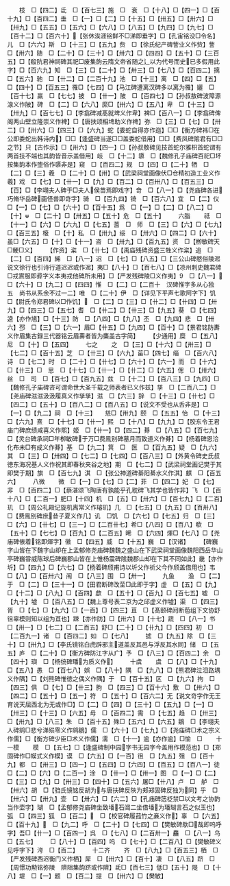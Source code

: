 <!-- { "loadSidebar": true } -->
　　枝　□【四二】氐　□【百七三】施　□　衰　□【十八】□【四一】□【百十九】□【百四二】垂　□【一】□【二】□【十五】□【卅五】□【卅六】□【卅九】□【五五】□【五六】□【六八】□【八五】□【九四】□【九七】□【百十二】□【百六十】【张休涘涯铭鲜不□涕即垂字】□【孔宙铭没□令名】儿　□【六六】斯　□【十三】□【五九】赀　□【徐氏纪产碑訾业义作赀】訾　□【卅六】随　□【二十】□【三十】□【卅六】□【四四】□【五十】□【三百五】□【殽阬君神祠碑其祀□废集韵云隋文帝省随之辶以为代号而史已多假用此字】□【百六九】知　□【三】□【二十】□【卅三】□【七八】□【百四二】摛　□【五六】驰　□【卄二】□【二百十九】池　□【十三】离　□【四】□【五】□【四十】□【百五三】罹□【七四】□【马江碑遭离汉碑多以离为罹】孋　□【百十七】羸　□【七七】披　□【卄一】陂　□【百四七】□【孙叔敖碑波障源湶义作陂】碑　□【二】□【六八】縻□【卅六】□【五八】卑　□【十三】□【卅九】□【百七七】□【李翕碑减髙就埤义作卑】裨□【百八一】□【李翕碑俾阁两山壁立隆崇义作裨】□【唐扶颂相埤助义作禆】弥　□【三】□【七】□【卅二】□【卅六】□【四三】□【六九】蛇【委蛇自得亦作迤】□□【衡方碑祎□在公即委蛇出韩诗内】□□【逢盛碑当遂□□盖委蛇借用】□□【费凤碑隂君有□□之节】只【古作示】□【卅六】□【四一】□【孙叔敖碑见技首蛇尔雅枳首蛇谓有两首技不端也其韵皆音示盖借用】岐　□【十二】隳　□【魏修孔子庙碑百祀□坏按集韵本作堕俗作隳非是】窥　□【百四二】规　□【四】□【二十】牺　□【二】□【三】羲　□【二十】□【卅】□【武梁祠堂画像伏□仓精初造工业义作羲】戏　□【七】□【卄一】□【九】□【百二】□【百卅八】□【百五三】□【百】□【李翊夫人碑于□夫人侯苗焉即戏字】竒　□【八一】□【尧庙碑各进巧脩华岳碑画怪兽即竒字】骑　□【百九四】锜　□【百六八】宜　□【二】仪　□【一】□【七】□【六十】□【百十五】爲　□【一】□【二】□【八二】□【十】　□【二十】□【卅五】□【五十】危　□【五十】
　　六脂
　　祗　□【十一】□【六】□【六九】□【七五】蓍　□　师　□【三】□【六】□【七九】□【百三五】榱　□【十】私　□【卅九】绥　□【卅六】□【四二】□【六十】虽□【六五】□【十】□【十一】咨　□【卅九】□【百九五】资　□【栁敏碑天□鲠□义】
　　【作资】粢　□【卄七】□【禹庙残碑资盛三牲义作粢】追　□【二】□【百四】絺　□【八一】迟　□【七】□【八五】□【三公山碑愍俗陵迡说文徐行也引诗行道迟迟或作迡】夷□【八十】□【百七八】□【凉州刺史魏君碑□戎賔服即彛字义本夷戎他碑所未用】□【严发残碑陵□义作夷】　□【八一】　□【六十】□【九二】□【四四】惟　□【二】□【二百十　汉碑惟字多从心独　五　尚书从系余不过一二】唯　□【二十】伊　□【详见下平声七歌阿字下】饥　□【尉氏令郑君碑以□作饥】　□【二】□【三】□【卄二】□【卄四】□【卅九】□【四三】□【五七】耆　□【卄二】□【卄三】□【九五】葵　□【七四】逵【亦作馗】□【十三】防　□【八四】□【九八】丕　□【九四】悲　□【卅六】邳　□【三】□【六一】眉□【卄五】□【九四】□【百十】□【景君铭防夀义作眉集古録三代器铭云眉夀者皆为麋盖古字简】
　　【少通用】糜　□【五八】尼　□【十】□【五四】
　　七之
　　之　□【三】□【十六】□【卅三】□【七二】□【百十五】芝　□【卄三】□【六九】菑□【四七】缁　□【百六八】诗　□【七二】时　□【二十】□【卄七】□【六十】□【六一】而　□【十六】□【卄三】□　思　□【十七】□【卄一】□【卄二】□【六五】偲　□【卅六】丝　□　司　□【百七】□【百九五】兹　□【十二】□【百八三】□【九四】□【魏修孔子庙碑咨可谓命世大圣千载之师表者已义作兹】孳　□【二百八二】□【尧庙碑滋滋汲汲履真义作孳孳】滋　□【六三】辞　□【十三】□【卄七】□【四二】□【五十】□【百八二】□【百八五】□【说文不受也从舌非是】□【一】□【九二】祠　□【十三】　　慈□【卅九】颐　□【五五】怡　□【十三】□【六九】熹　□【十七】□【卄一】熙　□【十八】□【九九】□【胶东令王君庙门碑庶绩咸喜义作熙】姬　□【卄一】□【四二】朞　□【八五】□【百七九】□【灵台碑承祠□年栁敏碑于万□费鳯别碑墓月而致道义作朞】□【杨着碑恩洽化布未□有成义作朞】基　□【九二】箕　□　医　□【百九五】疑　□【九六】其　□【三】□【卅四】□【七二】□【七四】□【百八三】□【外黄令碑史氏叔徳东海况基人义作祝其即春秋夹谷之地】期　□【七二】□【武梁祠堂画记樊于其即樊于期】旗　□【百七九】淇　□【张公神道碑綦阳綦水义作淇】麒　□【百五六】
　　八微
　　微　□【一】□【七】□【二】菲　□【四二】妃　□【七】非　□【百四二】□【蔡湛颂飞陶唐有孰能乎孔耽碑飞其学也皆作非】飞　□【百十八】□【二百一】肥□【十四】机　□【五】□【卅六】□【百七九】□【二百】玑　□【周公礼殿记旋机离常义作璿玑】几　□【七五】□【九五】□【百卅八】□【费鳯别碑庶昔子夏义作几】讥　□饥　□【六七】□【七五】归　□【三】□【六】□【卄七】□【三一】□【二百卄七】希□【八四】□【百八】欷　□【五十】□【七七】□【百九】□【二百五】晞　□【六四】煇□【七八】□【尧庙碑俵着铭即煇字】徽　□【四五】威　□【十五】巍　□【汉诸】
　　【碑巍字山皆在下魏字山却在上孟郁修尧庙碑魏魏之盛山在下武梁祠堂画像魏阳西岳华山亭碑巍甞威陈球后碑巍郡山皆在上惟杨震碑隂魏郡山却在下其不同如此】畿【亦作圻】□【四九】□【六七】□【杨着碑颀甫诗以圻父作祈父今作颀盖借用也】韦　□【八】□【百卅六】闱　□【八三】围　□【卅一】
　　九鱼
　　渔　□【二】于　□【二】□【三十一】□【田君断碑改茔□此即于字】虚　□【五】□【九】□【十二】□【八九】□【百四】歔　□【五十】□【百九】□【百七五】嘘　□【九十】墟　□【百八五】□【魏上尊号表二京为之邱虚义作墟】渠　□【四三】胥　□【七】□【九六】□【一百】□【四三】苴　□【髙颐碑阏断苞组下文协舒徂辜模则知以组为苴也】踈【亦作防】□【卅六】□【十七】蔬　□【八一】书　□【卅一】□【七二】□【二百五】舒□【二十】□【卄九】□【四四】初　□【二百九一】诸　□【百四二】如　□【七八】
　　摅　□【九五】除　□【三十】□【卅九】□【李氏镜铭白虎辟邪主道盖反其邑与浮反其水同】储　□【五五】庐　□【二十】□【衡方碑防江字从疒】予　□【八三】□【百四二】余　□【四十】璵　□【杨统碑璠为质义作】
　　十虞
　　虞　□【八】□【十九】□【五八】愚　□【百七八】娯　□【八十】隅　□【九八】□【熊君碑泣泪路堣义作隅】□【刘熊碑惟徳之偶义作隅】于　□【百十五】区　□【九六】拘　□【四三】俱　□【七】□【卄三】朐　□【四三】□【百十六】敷　□【卅六】□【四二】□【五十】□【五一】符　□【五十】□【百六二】无【说文竒字作无王育说天屈西北为无或作□】□【二】□【四】□【三十】□【五九】□【一】□【卅三】□【十三】□【六五】毋　□【百四二】需　□【七五】趋　□【卅三】□【卅九】□【八三】朱　□【百十五】殊□【五六】□【六五】鶵　□【李翊夫人碑鹓□悲兮涕殒零义作鹓鶵】儒　□【六十】□【七九】□【尧庙碑□术之宗义作儒】□【衡方碑少臣□术义作儒】濡　□【十一】逾【亦作逾】□愉　□
　　十一模
　　模　□【五七】□【逢盛碑制中园字书无园字今盖用作模范也】□【郑固碑作□幙式义作模】谟　□【六五】□【一百】徂　□【九五】殂　□【百十九】都　□【卅三】□【四一】□【五四】□【六四】□【百五】□【百八一】徒　□【二】□【六】□【二百一】涂　□【卄一】□【卅一】图　□【一】□【二】□【三】□【九】□【卅三】□【四十】□【五六】屠□【卄八】卢　□　舻　□【卅六】胡　□【驺氏镜铭反胡为与唐扶碑反陜为郏郑固碑反独为同】乎　□【卅六】□【卅九】壶　□【卅六】□【六二】□【孔庙碑笾柉禁□以文考之协韵当作壶字】瑚　□【孟郁修尧庙碑坐致墦石阘二坐借墦为璠瑚言石之似玉也】弧　□【四三】狐　□【百二】　□【校官碑履菰竹之亷义作】辜　□【六五】□【百十九】　□【九二】呼　□【二十】□【七四】□【樊敏碑歍□哉即呜呼字】吾□【卄一】□【百四一】呉　□【七八】□【二百卅一】麤　□【八一】乌　□【五七】
　　□【八十】□【百四】呜　□【七十】□【二百八】□【樊敏碑义见呼字下】洿　□【百二】
　　十二齐
　　齐　□【八九】□【百五三】栖　□【严发残碑西迟衡门义作栖】犀　□【卅六】□【百十】凄　□【八五】跻　□【周憬功勲铭弥陵　隮阻集韵跻或作隮】氐□【百七三】低□【五十】隄　□【十八】堤　□【一】题　□【百二】提　□【卅六】□【樊敏】
